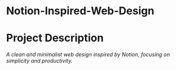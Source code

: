 # Notion-Inspired-Web-Design


# Project Description
*A clean and minimalist web design inspired by Notion, focusing on simplicity and productivity.*

